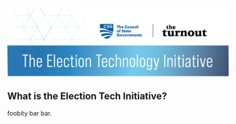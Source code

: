 #

![The Election Tech Initiative][eti-banner]

## What is the Election Tech Initiative?

foobity bar bar.

<!-- Links -->
[eti-banner]: images/ElectionTech_WebHeader.png "ETI banner"
